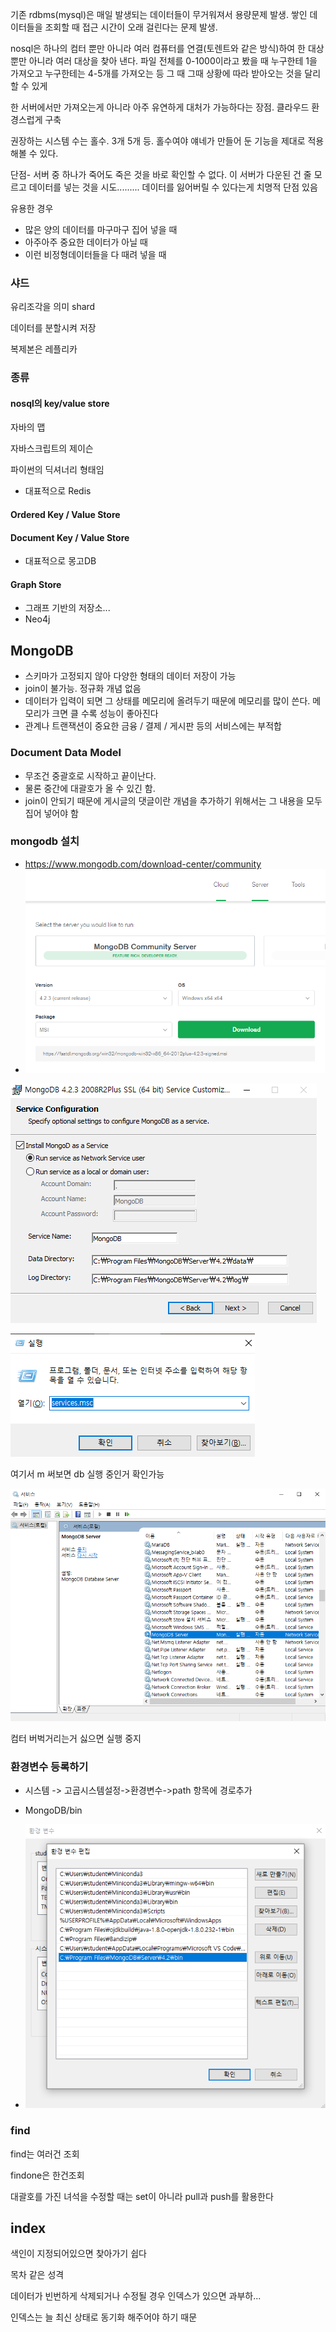 기존 rdbms(mysql)은 매일 발생되는 데이터들이 무거워져서 용량문제 발생. 쌓인 데이터들을 조회할 때 접근 시간이 오래 걸린다는 문제 발생. 

nosql은 하나의 컴터 뿐만 아니라 여러 컴퓨터를 연결(토렌트와 같은 방식)하여 한 대상 뿐만 아니라 여러 대상을 찾아 낸다. 파일 전체를 0-1000이라고 봤을 때 누구한테 1을 가져오고 누구한테는 4-5개를 가져오는 등 그 때 그때 상황에 따라 받아오는 것을 달리 할 수 있게

한 서버에서만 가져오는게 아니라 아주 유연하게 대처가 가능하다는 장점. 클라우드 환경스럽게 구축 

권장하는 시스템 수는 홀수. 3개 5개 등. 홀수여야 얘네가 만들어 둔 기능을 제대로 적용해볼 수 있다. 



단점- 서버 중 하나가 죽어도 죽은 것을 바로 확인할 수 없다. 이 서버가 다운된 건 줄 모르고 데이터를 넣는 것을 시도......... 데이터를 잃어버릴 수 있다는게 치명적 단점 있음

유용한 경우 

- 많은 양의 데이터를 마구마구 집어 넣을 때 
- 아주아주 중요한 데이터가 아닐 때 
- 이런 비정형데이터들을 다 때려 넣을 때



### 샤드

유리조각을 의미 shard

데이터를 분할시켜 저장

복제본은 레플리카

### 종류

#### nosql의 key/value store

자바의 맵

자바스크립트의 제이슨

파이썬의 딕셔너리 형태임

- 대표적으로 Redis

#### Ordered Key / Value Store

#### Document Key / Value Store

- 대표적으로 몽고DB

#### Graph Store

- 그래프 기반의 저장소...
- Neo4j



## MongoDB

- 스키마가 고정되지 않아 다양한 형태의 데이터 저장이 가능
- join이 불가능. 정규화 개념 없음
- 데이터가  입력이 되면 그 상태를 메모리에 올려두기 때문에 메모리를 많이 쓴다. 메모리가 크면 클 수록 성능이 좋아진다
- 관계나 트랜잭션이 중요한 금융 / 결제 / 게시판 등의 서비스에는 부적합



### Document Data Model

- 무조건 중괄호로 시작하고 끝이난다.
- 물론 중간에 대괄호가 올 수 있긴 함.
- join이 안되기 때문에 게시글의 댓글이란 개념을 추가하기 위해서는 그 내용을 모두 집어 넣어야 함


### mongodb 설치

- https://www.mongodb.com/download-center/community
- ![image-20200128144002249](nosql01mongodb.assets/image-20200128144002249.png)

![image-20200128144018471](nosql01mongodb.assets/image-20200128144018471.png)



![image-20200128144220955](nosql01mongodb.assets/image-20200128144220955.png)

여기서 m 써보면 db 실행 중인거 확인가능

![image-20200128144257671](nosql01mongodb.assets/image-20200128144257671.png)

컴터 버벅거리는거 싫으면 실행 중지

### 환경변수 등록하기

- 시스템 -> 고곱시스템설정->환경변수->path 항목에 경로추가

- MongoDB/bin
- ![image-20200128144740583](nosql01mongodb.assets/image-20200128144740583.png)



### find

find는 여러건 조회

findone은 한건조회



대괄호를 가진 녀석을 수정할 때는 set이 아니라 pull과 push를 활용한다



## index

색인이 지정되어있으면 찾아가기 쉽다

목차 같은 성격

데이터가 빈번하게 삭제되거나 수정될 경우 인덱스가 있으면 과부하...

인덱스는 늘 최신 상태로 동기화 해주어야 하기 때문

